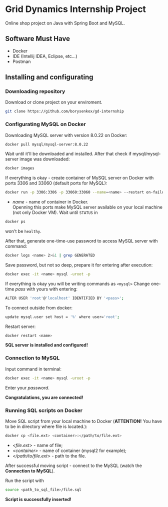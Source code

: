# Grid Dynamics Internship Project
Online shop project on Java with Spring Boot and MySQL.

## Software Must Have
* Docker
* IDE (Intellij IDEA, Eclipse, etc...)
* Postman
## Installing and configurating

### Downloading repository

Download or clone project on your enviroment.
```bash
git clone https://github.com/borysenkox/gd-internship
```

### Configurating MySQL on Docker

Downloading MySQL server with version 8.0.22 on Docker:
```bash
docker pull mysql/mysql-server:8.0.22
```
Wait until it'll be downloaded and installed.
After that check if mysql/mysql-server image was downloaded:
```bash
docker images
```
If everything is okay - create container of MySQL server on Docker with ports 3306 and 33060 (default ports for MySQL):
```bash
docker run -p 3306:3306 -p 33060:33060 --name=<name> --restart on-failure -d mysql/mysql-server:8.0.22
```
* *name* - name of container in Docker.<br>
Openning this ports make MySQL server available on your local machine (not only Docker VM).
Wait until ```STATUS``` in
```bash
docker ps 
```
won't be ```healthy```.

After that, generate one-time-use password to access MySQL server with command:
```bash
docker logs <name> 2>&1 | grep GENERATED
```
Save password, but not so deep, prepare it for entering after execution:
```bash
docker exec -it <name> mysql -uroot -p
```
If everything is okay you will be writing commands as ```<mysql>```
Change one-time *pass* with yours with entering:
```bash
ALTER USER 'root'@'localhost' IDENTIFIED BY '<pass>';
```

To connect outside from docker:

```bash
update mysql.user set host = '%' where user='root';
```
Restart server:
```bash
docker restart <name>
```
<b>SQL server is installed and configured!</b>

### Connection to MySQL

Input command in terminal:
```bash
docker exec -it <name> mysql -uroot -p
```
Enter your *password*.

<b>Congratulations, you are connected!</b>

### Running SQL scripts on Docker

Move SQL script from your local machine to Docker (<b>ATTENTION!</b> You have to be in directory where file is located.):
```bash
docker cp <file.ext> <container>:</path/to/file.ext>
```
* *<file.ext>* - name of file;
* *<сontainer>* - name of container (mysql2 for example);
* *</path/to/file.ext>* - path to the file.

After successful moving script - connect to the MySQL (watch the <b>Connection to MySQL</b>).

Run the script with
```bash
source <path_to_sql_file>/file.sql
```

<b>Script is successfully inserted!</b>


